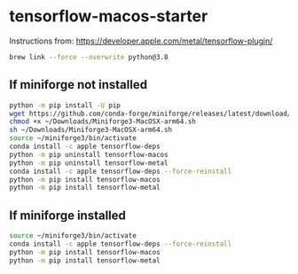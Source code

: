 # tensorflow-macos-starter

Instructions from: <https://developer.apple.com/metal/tensorflow-plugin/>

```zsh
brew link --force --overwrite python@3.8
```

## If miniforge not installed

```zsh
python -m pip install -U pip
wget https://github.com/conda-forge/miniforge/releases/latest/download/Miniforge3-MacOSX-arm64.sh
chmod +x ~/Downloads/Miniforge3-MacOSX-arm64.sh
sh ~/Downloads/Miniforge3-MacOSX-arm64.sh
source ~/miniforge3/bin/activate
conda install -c apple tensorflow-deps
python -m pip uninstall tensorflow-macos
python -m pip uninstall tensorflow-metal
conda install -c apple tensorflow-deps --force-reinstall
python -m pip install tensorflow-macos
python -m pip install tensorflow-metal
```

## If miniforge installed

```zsh
source ~/miniforge3/bin/activate
conda install -c apple tensorflow-deps --force-reinstall
python -m pip install tensorflow-macos
python -m pip install tensorflow-metal
```
